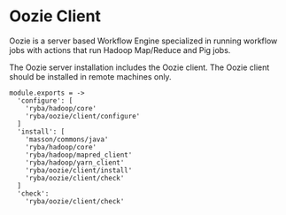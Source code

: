 
# Oozie Client

Oozie is a server based Workflow Engine specialized in running workflow jobs
with actions that run Hadoop Map/Reduce and Pig jobs.

The Oozie server installation includes the Oozie client. The Oozie client should
be installed in remote machines only.

    module.exports = ->
      'configure': [
        'ryba/hadoop/core'
        'ryba/oozie/client/configure'
      ]
      'install': [
        'masson/commons/java'
        'ryba/hadoop/core'
        'ryba/hadoop/mapred_client'
        'ryba/hadoop/yarn_client'
        'ryba/oozie/client/install'
        'ryba/oozie/client/check'
      ]
      'check':
        'ryba/oozie/client/check'

  
